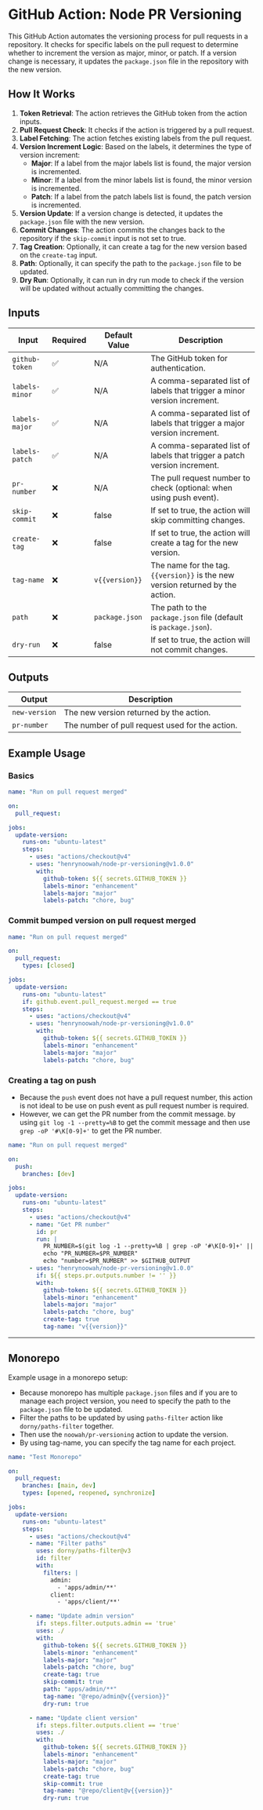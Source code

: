 # GitHub Action: Node PR Versioning

This GitHub Action automates the versioning process for pull requests in a repository. It checks for specific labels on the pull request to determine whether to increment the version as major, minor, or patch. If a version change is necessary, it updates the `package.json` file in the repository with the new version.

## How It Works

1. **Token Retrieval**: The action retrieves the GitHub token from the action inputs.
2. **Pull Request Check**: It checks if the action is triggered by a pull request.
3. **Label Fetching**: The action fetches existing labels from the pull request.
4. **Version Increment Logic**: Based on the labels, it determines the type of version increment:
   - **Major**: If a label from the major labels list is found, the major version is incremented.
   - **Minor**: If a label from the minor labels list is found, the minor version is incremented.
   - **Patch**: If a label from the patch labels list is found, the patch version is incremented.
5. **Version Update**: If a version change is detected, it updates the `package.json` file with the new version.
6. **Commit Changes**: The action commits the changes back to the repository if the `skip-commit` input is not set to true.
7. **Tag Creation**: Optionally, it can create a tag for the new version based on the `create-tag` input.
8. **Path**: Optionally, it can specify the path to the `package.json` file to be updated.
9. **Dry Run**: Optionally, it can run in dry run mode to check if the version will be updated without actually committing the changes.

## Inputs

| Input          | Required | Default Value  | Description                                                                    |
| -------------- | -------- | -------------- | ------------------------------------------------------------------------------ |
| `github-token` | ✅       | N/A            | The GitHub token for authentication.                                           |
| `labels-minor` | ✅       | N/A            | A comma-separated list of labels that trigger a minor version increment.       |
| `labels-major` | ✅       | N/A            | A comma-separated list of labels that trigger a major version increment.       |
| `labels-patch` | ✅       | N/A            | A comma-separated list of labels that trigger a patch version increment.       |
| `pr-number`    | ❌       | N/A            | The pull request number to check (optional: when using push event).            |
| `skip-commit`  | ❌       | false          | If set to true, the action will skip committing changes.                       |
| `create-tag`   | ❌       | false          | If set to true, the action will create a tag for the new version.              |
| `tag-name`     | ❌       | `v{{version}}` | The name for the tag. `{{version}}` is the new version returned by the action. |
| `path`         | ❌       | `package.json` | The path to the `package.json` file (default is `package.json`).               |
| `dry-run`      | ❌       | false          | If set to true, the action will not commit changes.                            |

## Outputs

| Output        | Description                                     |
| ------------- | ----------------------------------------------- |
| `new-version` | The new version returned by the action.         |
| `pr-number`   | The number of pull request used for the action. |

## Example Usage

### Basics

```yaml
name: "Run on pull request merged"

on:
  pull_request:

jobs:
  update-version:
    runs-on: "ubuntu-latest"
    steps:
      - uses: "actions/checkout@v4"
      - uses: "henrynoowah/node-pr-versioning@v1.0.0"
        with:
          github-token: ${{ secrets.GITHUB_TOKEN }}
          labels-minor: "enhancement"
          labels-major: "major"
          labels-patch: "chore, bug"
```

### Commit bumped version on pull request merged

```yaml
name: "Run on pull request merged"

on:
  pull_request:
    types: [closed]

jobs:
  update-version:
    runs-on: "ubuntu-latest"
    if: github.event.pull_request.merged == true
    steps:
      - uses: "actions/checkout@v4"
      - uses: "henrynoowah/node-pr-versioning@v1.0.0"
        with:
          github-token: ${{ secrets.GITHUB_TOKEN }}
          labels-minor: "enhancement"
          labels-major: "major"
          labels-patch: "chore, bug"
```

### Creating a tag on push

- Because the `push` event does not have a pull request number, this action is not ideal to be use on push event as pull request number is required.
- However, we can get the PR number from the commit message. by using `git log -1 --pretty=%B` to get the commit message and then use `grep -oP '#\K[0-9]+'` to get the PR number.

```yaml
name: "Run on pull request merged"

on:
  push:
    branches: [dev]

jobs:
  update-version:
    runs-on: "ubuntu-latest"
    steps:
      - uses: "actions/checkout@v4"
      - name: "Get PR number"
        id: pr
        run: |
          PR_NUMBER=$(git log -1 --pretty=%B | grep -oP '#\K[0-9]+' || echo '')
          echo "PR_NUMBER=$PR_NUMBER"
          echo "number=$PR_NUMBER" >> $GITHUB_OUTPUT
      - uses: "henrynoowah/node-pr-versioning@v1.0.0"
        if: ${{ steps.pr.outputs.number != '' }}
        with:
          github-token: ${{ secrets.GITHUB_TOKEN }}
          labels-minor: "enhancement"
          labels-major: "major"
          labels-patch: "chore, bug"
          create-tag: true
          tag-name: "v{{version}}"
```

---

## Monorepo

Example usage in a monorepo setup:

- Because monorepo has multiple `package.json` files and if you are to manage each project version, you need to specify the path to the `package.json` file to be updated.
- Filter the paths to be updated by using `paths-filter` action like `dorny/paths-filter` together.
- Then use the `noowah/pr-versioning` action to update the version.
- By using tag-name, you can specify the tag name for each project.

```yaml
name: "Test Monorepo"

on:
  pull_request:
    branches: [main, dev]
    types: [opened, reopened, synchronize]

jobs:
  update-version:
    runs-on: "ubuntu-latest"
    steps:
      - uses: "actions/checkout@v4"
      - name: "Filter paths"
        uses: dorny/paths-filter@v3
        id: filter
        with:
          filters: |
            admin:
              - 'apps/admin/**'
            client:
              - 'apps/client/**'

      - name: "Update admin version"
        if: steps.filter.outputs.admin == 'true'
        uses: ./
        with:
          github-token: ${{ secrets.GITHUB_TOKEN }}
          labels-minor: "enhancement"
          labels-major: "major"
          labels-patch: "chore, bug"
          create-tag: true
          skip-commit: true
          path: "apps/admin/**"
          tag-name: "@repo/admin@v{{version}}"
          dry-run: true

      - name: "Update client version"
        if: steps.filter.outputs.client == 'true'
        uses: ./
        with:
          github-token: ${{ secrets.GITHUB_TOKEN }}
          labels-minor: "enhancement"
          labels-major: "major"
          labels-patch: "chore, bug"
          create-tag: true
          skip-commit: true
          tag-name: "@repo/client@v{{version}}"
          dry-run: true
```
